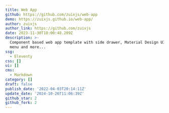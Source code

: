 ```yaml
---
title: Web App
github: https://github.com/zuixjs/web-app
demo: https://zuixjs.github.io/web-app/
author: zuixjs
author_link: https://github.com/zuixjs
date: 2023-11-30T18:00:48.209Z
description: >-
  Component based web app template with side drawer, Material Design UI, FAB
  menu and more...
ssg:
  - Eleventy
css: []
ui: []
cms:
  - Markdown
category: []
draft: false
publish_date: '2022-04-03T20:14:11Z'
update_date: '2024-10-26T11:06:39Z'
github_star: 2
github_fork: 2
---
```


